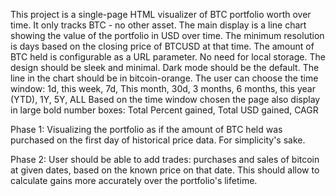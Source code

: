 This project is a single-page HTML visualizer of BTC portfolio worth over time.
It only tracks BTC - no other asset. 
The main display is a line chart showing the value of the portfolio in USD over time. The minimum resolution is days based on the closing price of BTCUSD at that time.
The amount of BTC held is configurable as a URL parameter. No need for local storage.
The design should be sleek and minimal. Dark mode should be the default. The line in the chart should be in bitcoin-orange.
The user can choose the time window: 1d, this week, 7d, This month, 30d, 3 months, 6 months, this year (YTD), 1Y, 5Y, ALL
Based on the time window chosen the page also display in large bold number boxes: Total Percent gained, Total USD gained, CAGR

Phase 1:
Visualizing the portfolio as if the amount of BTC held was purchased on the first day of historical price data. For simplicity's sake.

Phase 2:
User should be able to add trades: purchases and sales of bitcoin at given dates, based on the known price on that date. This should allow to calculate gains more accurately over the portfolio's lifetime.
